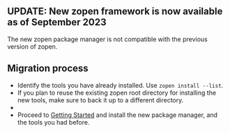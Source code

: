 
## UPDATE: New zopen framework is now available as of September 2023

The new zopen package manager is not compatible with the previous version of zopen. 

## Migration process
* Identify the tools you have already installed. Use `zopen install --list`.
* If you plan to reuse the existing zopen root directory for installing the new tools, 
  make sure to back it up to a different directory.
*
* Proceed to [Getting Started](QuickStart.md) and install the new package manager, and the tools you had before.
